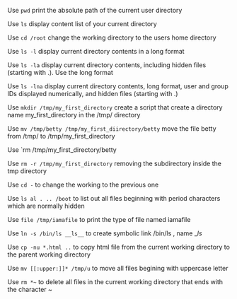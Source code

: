 Use `pwd` print the absolute path of the current user directory

Use `ls` display content list of your current directory

Use `cd /root` change the working directory to the users home directory

Use `ls -l` display current directory contents in a long format

Use `ls -la` display current directory contents, including hidden files (starting with .). Use the long format

Use `ls -lna` display current directory contents, long format, user and group IDs displayed numerically, and hidden files (starting with .)

Use `mkdir /tmp/my_first_directory` create a script that create a directory name my_first_directory in the /tmp/ directory

Use `mv /tmp/betty /tmp/my_first_diirectory/betty` move the file betty from /tmp/ to /tmp/my_first_directory

Use `rm /tmp/my_first_directory/betty

Use `rm -r /tmp/my_first_directory` removing the subdirectory inside the tmp directory

Use `cd -` to change the working to the previous one

Use `ls al . .. /boot` to list out all files beginning with period characters which are normally hidden

Use `file /tmp/iamafile` to print the type of file named iamafile

Use `ln -s /bin/ls __ls__` to create symbolic link /bin/ls , name __ls_

Use  `cp -nu *.html ..` to copy html file from the current working directory to the parent working directory

Use `mv [[:upper:]]* /tmp/u` to move all files begining with uppercase letter

Use `rm *~` to delete all files in the current working directory that ends with the character ~
